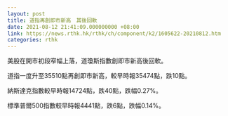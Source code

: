 ```yaml
---
layout: post
title: 道指再創即市新高　其後回軟
date: 2021-08-12 21:41:09.000000000 +08:00
link: https://news.rthk.hk/rthk/ch/component/k2/1605622-20210812.htm
categories: rthk
---
```


美股在開市初段窄幅上落，道瓊斯指數創即市新高後回軟。

道指一度升至35510點再創即市新高，較早時報35474點，跌10點。

納斯達克指數較早時報14724點，跌40點，跌幅0.27%。

標準普爾500指數較早時報4441點，跌6點，跌幅0.14%。
